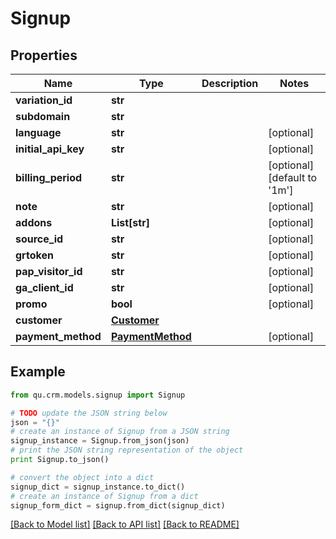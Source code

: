 # Signup


## Properties
Name | Type | Description | Notes
------------ | ------------- | ------------- | -------------
**variation_id** | **str** |  | 
**subdomain** | **str** |  | 
**language** | **str** |  | [optional] 
**initial_api_key** | **str** |  | [optional] 
**billing_period** | **str** |  | [optional] [default to '1m']
**note** | **str** |  | [optional] 
**addons** | **List[str]** |  | [optional] 
**source_id** | **str** |  | [optional] 
**grtoken** | **str** |  | [optional] 
**pap_visitor_id** | **str** |  | [optional] 
**ga_client_id** | **str** |  | [optional] 
**promo** | **bool** |  | [optional] 
**customer** | [**Customer**](Customer.md) |  | 
**payment_method** | [**PaymentMethod**](PaymentMethod.md) |  | [optional] 

## Example

```python
from qu.crm.models.signup import Signup

# TODO update the JSON string below
json = "{}"
# create an instance of Signup from a JSON string
signup_instance = Signup.from_json(json)
# print the JSON string representation of the object
print Signup.to_json()

# convert the object into a dict
signup_dict = signup_instance.to_dict()
# create an instance of Signup from a dict
signup_form_dict = signup.from_dict(signup_dict)
```
[[Back to Model list]](../README.md#documentation-for-models) [[Back to API list]](../README.md#documentation-for-api-endpoints) [[Back to README]](../README.md)


